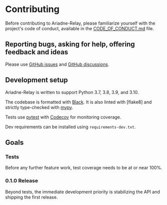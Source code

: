 # Contributing

Before contributing to Ariadne-Relay, please familiarize yourself with the project's code of conduct, available in the [CODE_OF_CONDUCT.md](CODE_OF_CONDUCT.md) file.


## Reporting bugs, asking for help, offering feedback and ideas

Please use [GitHub issues](https://github.com/g18e/ariadne-relay/issues) and [GitHub discussions](https://github.com/g18e/ariadne-relay/discussions).


## Development setup

Ariadne-Relay is written to support Python 3.7, 3.8, 3.9, and 3.10.

The codebase is formatted with [Black](https://black.readthedocs.io/).  It is also linted with [flake8] and strictly type-checked with [mypy](http://mypy-lang.org/index.html).

Tests use [pytest](https://pytest.org/) with [Codecov](https://codecov.io/gh/g18e/ariadne-relay) for monitoring coverage.

Dev requirements can be installed using `requirements-dev.txt`.


## Goals

### Tests

Before any further feature work, test coverage needs to be at or near 100%.


### 0.1.0 Release

Beyond tests, the immediate development priority is stabilizing the API and shipping the first release.
